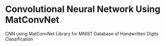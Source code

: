 # Convolutional Neural Network Using MatConvNet
 CNN using MatConvNet Library for MNIST Database of Handwritten Digits Classification

